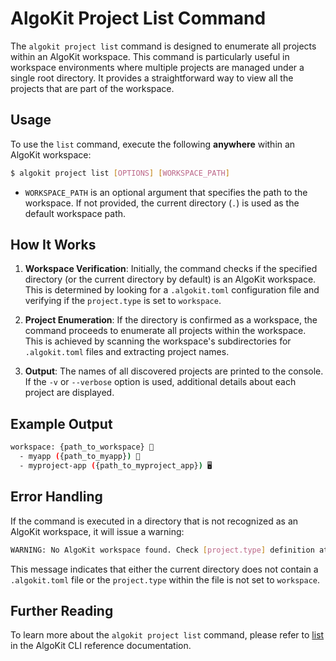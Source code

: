 # AlgoKit Project List Command

The `algokit project list` command is designed to enumerate all projects within an AlgoKit workspace. This command is particularly useful in workspace environments where multiple projects are managed under a single root directory. It provides a straightforward way to view all the projects that are part of the workspace.

## Usage

To use the `list` command, execute the following **anywhere** within an AlgoKit workspace:

```sh
$ algokit project list [OPTIONS] [WORKSPACE_PATH]
```

- `WORKSPACE_PATH` is an optional argument that specifies the path to the workspace. If not provided, the current directory (`.`) is used as the default workspace path.

## How It Works

1. **Workspace Verification**: Initially, the command checks if the specified directory (or the current directory by default) is an AlgoKit workspace. This is determined by looking for a `.algokit.toml` configuration file and verifying if the `project.type` is set to `workspace`.

2. **Project Enumeration**: If the directory is confirmed as a workspace, the command proceeds to enumerate all projects within the workspace. This is achieved by scanning the workspace's subdirectories for `.algokit.toml` files and extracting project names.

3. **Output**: The names of all discovered projects are printed to the console. If the `-v` or `--verbose` option is used, additional details about each project are displayed.

## Example Output

```sh
workspace: {path_to_workspace} 📁
  - myapp ({path_to_myapp}) 📜
  - myproject-app ({path_to_myproject_app}) 🖥️
```

## Error Handling

If the command is executed in a directory that is not recognized as an AlgoKit workspace, it will issue a warning:

```sh
WARNING: No AlgoKit workspace found. Check [project.type] definition at .algokit.toml
```

This message indicates that either the current directory does not contain a `.algokit.toml` file or the `project.type` within the file is not set to `workspace`.

## Further Reading

To learn more about the `algokit project list` command, please refer to [list](../../cli/index.md#list) in the AlgoKit CLI reference documentation.

